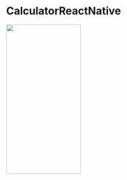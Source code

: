 # CalculatorReactNative

<img src="https://user-images.githubusercontent.com/35946656/188541491-e74598ba-eed2-43f2-abad-dc172eebb829.png" width="200" height= "400">


